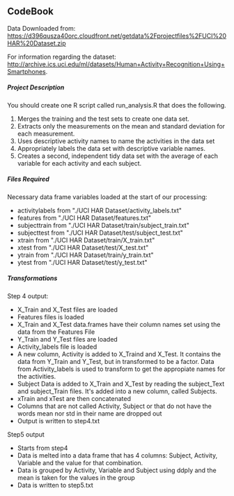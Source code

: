 ## CodeBook

Data Downloaded from: https://d396qusza40orc.cloudfront.net/getdata%2Fprojectfiles%2FUCI%20HAR%20Dataset.zip

For information regarding the dataset: http://archive.ics.uci.edu/ml/datasets/Human+Activity+Recognition+Using+Smartphones.
##### Project Description

You should create one R script called run_analysis.R that does the following.

1. Merges the training and the test sets to create one data set.
2. Extracts only the measurements on the mean and standard deviation for each measurement.
3. Uses descriptive activity names to name the activities in the data set
4. Appropriately labels the data set with descriptive variable names.
5. Creates a second, independent tidy data set with the average of each variable for each activity and each subject.

##### Files Required

Necessary data frame variables loaded at the start of our processing:

- activitylabels from "./UCI HAR Dataset/activity_labels.txt" 
- features from "./UCI HAR Dataset/features.txt"
- subjecttrain from "./UCI HAR Dataset/train/subject_train.txt"
- subjecttest from "./UCI HAR Dataset/test/subject_test.txt"
- xtrain from "./UCI HAR Dataset/train/X_train.txt"
- xtest from "./UCI HAR Dataset/test/X_test.txt"
- ytrain from "./UCI HAR Dataset/train/y_train.txt"
- ytest from "./UCI HAR Dataset/test/y_test.txt"

##### Transformations

Step 4 output:

- X_Train and X_Test  files are loaded
- Features files is loaded
- X_Train and X_Test data.frames have their column names set using the data from the Features File
- Y_Train and Y_Test files are loaded
- Activity_labels file is loaded
- A new column, Activity is added to X_Traind and X_Test. It contains the data from Y_Train and Y_Test, but in transformed to be a factor. Data from Activity_labels is used to transform to get the appropiate names for the activities.
- Subject Data is added to X_Train and X_Test by reading the subject_Text and subject_Train files. It's added into a new column, called Subjects.
- xTrain and xTest are then concatenated
- Columns that are not called Activity, Subject or that do not have the words mean nor std in their name are dropped out
- Output is written to step4.txt

Step5 output
- Starts from step4
- Data is melted into a data frame that has 4 columns: Subject, Activity, Variable and the value for that combination.
- Data is grouped by Activity, Variable and Subject using ddply and the mean is taken for the values in the group
- Data is written to step5.txt 


